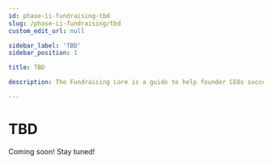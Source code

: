 ```yaml
---
id: phase-ii-fundraising-tbd
slug: /phase-ii-fundraising/tbd
custom_edit_url: null

sidebar_label: 'TBD'
sidebar_position: 1

title: TBD

description: The Fundraising Lore is a guide to help founder CEOs successfully raise early-stage VC financing from Silicon Valley investors.

---
```


# TBD

Coming soon! Stay tuned!